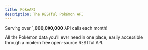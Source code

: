 ```yaml
---
title: PokeAPI
description: The RESTful Pokémon API
---
```


Serving over **1,000,000,000** API calls each month!

All the Pokémon data you'll ever need in one place,
easily accessible through a modern free open-source RESTful API.
